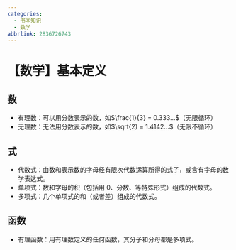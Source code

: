 ```yaml
---
categories:
  - 书本知识
  - 数学
abbrlink: 2836726743
---
```

# 【数学】基本定义

## 数

- 有理数：可以用分数表示的数，如$\frac{1}{3} = 0.333...$（无限循环）
- 无理数：无法用分数表示的数，如$\sqrt{2} = 1.4142...$（无限不循环）

## 式

- 代数式：由数和表示数的字母经有限次代数运算所得的式子，或含有字母的数学表达式。
- 单项式：数和字母的积（包括用 0、分数、等特殊形式）组成的代数式。
- 多项式：几个单项式的和（或者差）组成的代数式。

## 函数

- 有理函数：用有理数定义的任何函数，其分子和分母都是多项式。